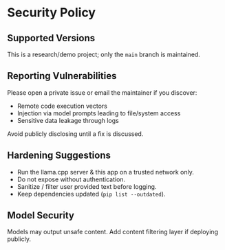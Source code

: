 # Security Policy

## Supported Versions
This is a research/demo project; only the `main` branch is maintained.

## Reporting Vulnerabilities
Please open a private issue or email the maintainer if you discover:
- Remote code execution vectors
- Injection via model prompts leading to file/system access
- Sensitive data leakage through logs

Avoid publicly disclosing until a fix is discussed.

## Hardening Suggestions
- Run the llama.cpp server & this app on a trusted network only.
- Do not expose without authentication.
- Sanitize / filter user provided text before logging.
- Keep dependencies updated (`pip list --outdated`).

## Model Security
Models may output unsafe content. Add content filtering layer if deploying publicly.
